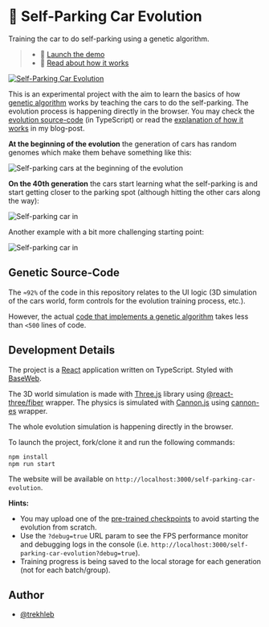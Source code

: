 # 🧬 Self-Parking Car Evolution

Training the car to do self-parking using a genetic algorithm.

> - 🚕 [Launch the demo](https://trekhleb.dev/self-parking-car-evolution)
> - 📃 [Read about how it works](https://trekhleb.dev/blog/2021/self-parking-car-evolution/)

[![Self-Parking Car Evolution](./public/site-meta-image-02.jpg)](https://trekhleb.dev/self-parking-car-evolution)

This is an experimental project with the aim to learn the basics of how [genetic algorithm](https://en.wikipedia.org/wiki/Genetic_algorithm) works by teaching the cars to do the self-parking. The evolution process is happening directly in the browser. You may check the [evolution source-code](https://github.com/trekhleb/self-parking-car-evolution/tree/master/src/libs) (in TypeScript) or read the [explanation of how it works](https://trekhleb.dev/blog/2021/self-parking-car-evolution/) in my blog-post.

**At the beginning of the evolution** the generation of cars has random genomes which make them behave something like this:

![Self-parking cars at the beginning of the evolution](./public/01-cars-before-01.gif)

**On the 40th generation** the cars start learning what the self-parking is and start getting closer to the parking spot (although hitting the other cars along the way):

![Self-parking car in ](./public/02-car-after-01.gif)

Another example with a bit more challenging starting point:

![Self-parking car in ](./public/02-car-after-03.gif)

## Genetic Source-Code

The `≈92%` of the code in this repository relates to the UI logic (3D simulation of the cars world, form controls for the evolution training process, etc.).

However, the actual [code that implements a genetic algorithm](https://github.com/trekhleb/self-parking-car-evolution/tree/master/src/libs) takes less than `<500` lines of code.

## Development Details

The project is a [React](https://create-react-app.dev/) application written on TypeScript. Styled with [BaseWeb](https://baseweb.design/).

The 3D world simulation is made with [Three.js](https://threejs.org/) library using [@react-three/fiber](https://github.com/pmndrs/react-three-fiber) wrapper. The physics is simulated with [Cannon.js](https://github.com/schteppe/cannon.js) using [cannon-es](https://github.com/pmndrs/cannon-es) wrapper.

The whole evolution simulation is happening directly in the browser.

To launch the project, fork/clone it and run the following commands:

```shell
npm install
npm run start
```

The website will be available on `http://localhost:3000/self-parking-car-evolution`.

**Hints:**

- You may upload one of the [pre-trained checkpoints](https://github.com/trekhleb/self-parking-car-evolution/tree/master/src/checkpoints) to avoid starting the evolution from scratch.
- Use the `?debug=true` URL param to see the FPS performance monitor and debugging logs in the console (i.e. `http://localhost:3000/self-parking-car-evolution?debug=true`).
- Training progress is being saved to the local storage for each generation (not for each batch/group).

## Author

- [@trekhleb](https://trekhleb.dev)
